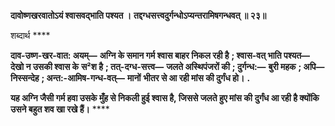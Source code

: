 **दावोष्णखरवातोऽयं श्वासवद्भाति पश्यत ।** **तद्दग्धसत्त्वदुर्गन्धोऽप्यन्तरामिषगन्धवत् ॥ २३॥** 

शब्दार्थ **** 

**दाव-उष्ण-खर-वात: अयम्—** **अग्नि के समान गर्म श्वास बाहर निकल रही है** **; श्वास-वत् भाति पश्यत—** **देखो न उसकी श्वास के** **स²श है** **; तत्-दग्ध-सत्त्व—** **जलते अस्थिपंजरों की** **; दुर्गन्ध:—** **बुरी महक** **; अपि—** **निस्सन्देह** **; अन्त:-आमिष-गन्ध-वत्—** **मानों** **भीतर से आ रही मांस की दुर्गंध हो।** **.** 

**यह अग्नि जैसी गर्म हवा उसके मुँह से निकली हुई श्वास है, जिससे जलते हुए मांस की** **दुर्गंध आ रही है क्योंकि उसने बहुत शव खा रखे हैं।** **** 